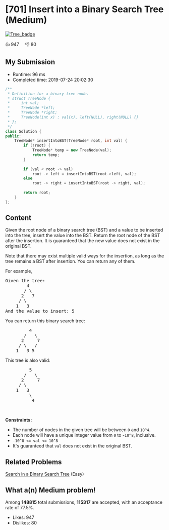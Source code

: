 # [701] Insert into a Binary Search Tree (Medium)

[![Tree_badge](https://img.shields.io/badge/topic-Tree-green.svg)](https://leetcode.com/problems/insert-into-a-binary-search-tree/) 

:+1: 947 &nbsp; &nbsp; :thumbsdown: 80

## My Submission

- Runtime: 96 ms
- Completed time: 2019-07-24 20:02:30

```cpp
/**
 * Definition for a binary tree node.
 * struct TreeNode {
 *     int val;
 *     TreeNode *left;
 *     TreeNode *right;
 *     TreeNode(int x) : val(x), left(NULL), right(NULL) {}
 * };
 */
class Solution {
public:
    TreeNode* insertIntoBST(TreeNode* root, int val) {
        if (!root) {
            TreeNode* temp = new TreeNode(val);
            return temp;
        }
        
        if (val < root -> val) 
            root -> left = insertIntoBST(root->left, val);
        else
            root -> right = insertIntoBST(root -> right, val);
        
        return root;
    }
};
```

## Content
<p>Given the root node of a binary search tree (BST) and a value to be inserted into the tree,&nbsp;insert the value into the BST. Return the root node of the BST after the insertion. It is guaranteed that the new value does not exist in the original BST.</p>

<p>Note that there may exist&nbsp;multiple valid ways for the&nbsp;insertion, as long as the tree remains a BST after insertion. You can return any of them.</p>

<p>For example,&nbsp;</p>

<pre>
Given the tree:
        4
       / \
      2   7
     / \
    1   3
And the value to insert: 5
</pre>

<p>You can return this binary search tree:</p>

<pre>
         4
       /   \
      2     7
     / \   /
    1   3 5
</pre>

<p>This tree is also valid:</p>

<pre>
         5
       /   \
      2     7
     / \   
    1   3
         \
          4
</pre>

<p>&nbsp;</p>
<p><strong>Constraints:</strong></p>

<ul>
	<li>The number of nodes in the given tree will be between <code>0</code> and <code>10^4</code>.</li>
	<li>Each node will have a unique integer value from <code>0</code>&nbsp;to -<code>10^8</code>, inclusive.</li>
	<li><code>-10^8 &lt;= val &lt;= 10^8</code></li>
	<li>It&#39;s guaranteed that <code>val</code> does not exist in the original BST.</li>
</ul>


## Related Problems
[Search in a Binary Search Tree](https://leetcode.com/problems/search-in-a-binary-search-tree/) (Easy) <br>

## What a(n) Medium problem!
Among **148815** total submissions, **115317** are accepted, with an acceptance rate of 77.5%. <br>

- Likes: 947
- Dislikes: 80

